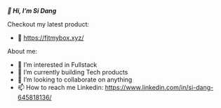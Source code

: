 ***👋 Hi, I’m Si Dang***

Checkout my latest product:
- 🚀 https://fitmybox.xyz/

About me:
- 👀 I’m interested in Fullstack
- 🌱 I’m currently building Tech products
- 💞️ I’m looking to collaborate on anything
- 📫 How to reach me
  Linkedin: https://www.linkedin.com/in/si-dang-645818136/

<!---
quangsi28/quangsi28 is a ✨ special ✨ repository because its `README.md` (this file) appears on your GitHub profile.
You can click the Preview link to take a look at your changes.
--->
